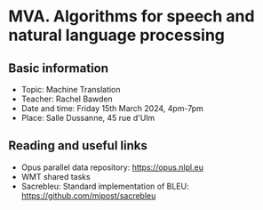 # MVA. Algorithms for speech and natural language processing

## Basic information

- Topic: Machine Translation
- Teacher: Rachel Bawden
- Date and time: Friday 15th March 2024, 4pm-7pm
- Place: Salle Dussanne, 45 rue d'Ulm

## Reading and useful links

- Opus parallel data repository: https://opus.nlpl.eu
- WMT shared tasks
- Sacrebleu: Standard implementation of BLEU: https://github.com/mjpost/sacrebleu
